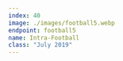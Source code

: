 ```yaml
---
index: 40
image: ./images/football5.webp
endpoint: football5
name: Intra-Football
class: "July 2019"
---
```

